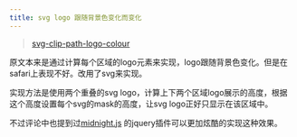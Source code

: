 ```yaml
---
title: svg logo 跟随背景色变化而变化
---
```


> [svg-clip-path-logo-colour](https://eduardoboucas.com/blog/2017/09/25/svg-clip-path-logo-colour.html)

原文本来是通过计算每个区域的logo元素来实现，logo跟随背景色变化。但是在safari上表现不好。改用了svg来实现。

实现方法是使用两个重叠的svg logo，计算上下两个区域logo展示的高度，根据这个高度设置每个svg的mask的高度，让svg logo正好只显示在该区域中。

不过评论中也提到过[midnight.js](http://aerolab.github.io/midnight.js/) 的jquery插件可以更加炫酷的实现这种效果。

